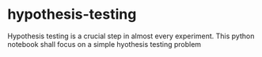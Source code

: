 # hypothesis-testing
Hypothesis testing is a crucial step in almost every experiment. This python notebook shall focus on a simple hyothesis testing problem
